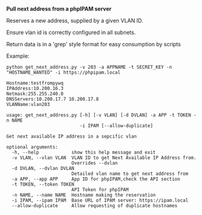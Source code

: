 **Pull next address from a phpIPAM server**

Reserves a new address, supplied by a given VLAN ID.

Ensure vlan id is correctly configured in all subnets.

Return data is in a 'grep' style format for easy consumption by scripts

Example:
```
python get_next_address.py -v 203 -a APPNAME -t SECRET_KEY -n "HOSTNAME_WANTED" -i https://phpipam.local

Hostname:testfrompywq
IPAddress:10.200.16.3
Netmask:255.255.240.0
DNSServers:10.200.17.7 10.200.17.8
VLANName:vlan203
```

```
usage: get_next_address.py [-h] [-v VLAN] [-d DVLAN] -a APP -t TOKEN -n NAME
                           -i IPAM [--allow-duplicate]

Get next available IP address in a sepcific vlan

optional arguments:
  -h, --help            show this help message and exit
  -v VLAN, --vlan VLAN  VLAN ID to get Next Available IP Address from.
                        Overrides --dvlan
  -d DVLAN, --dvlan DVLAN
                        Detailed vlan name to get next address from
  -a APP, --app APP     App ID for phpIPAM,check the API section
  -t TOKEN, --token TOKEN
                        API Token for phpIPAM
  -n NAME, --name NAME  Hostname making the reservation
  -i IPAM, --ipam IPAM  Base URL of IPAM server: https://ipam.local
  --allow-duplicate     Allow requesting of duplicate hostnames

```

